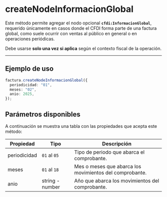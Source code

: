 # createNodeInformacionGlobal

Este método permite agregar el nodo opcional **`cfdi:InformacionGlobal`**, requerido únicamente en casos donde el CFDI forma parte de una factura global, como suele ocurrir con ventas al público en general o en operaciones periódicas.

Debe usarse **solo una vez si aplica** según el contexto fiscal de la operación.

---

## Ejemplo de uso

```ts
factura.createNodeInformacionGlobal({
  periodicidad: "01",
  meses: "02",
  anio: 2025,
});
```

## Parámetros disponibles

A continuación se muestra una tabla con las propiedades que acepta este método:

| Propiedad    | Tipo            | Descripción                                             |
| ------------ | --------------- | ------------------------------------------------------- |
| periodicidad | `01` al `05`    | Tipo de periodo que abarca el comprobante.              |
| meses        | `01` al `18`    | Mes o meses que abarca los movimientos del comprobante. |
| anio         | string - number | Año que abarca los movimientos del comprobante.         |

<!-- ## Lista de errores

Vaya a la seccion <a href="/docs/v3.0/validador/lista-de-errores#informacion-global">`Lista de errores:InformacionGlobal`</a> para tener la lista de errores que se puede generar.
 -->
